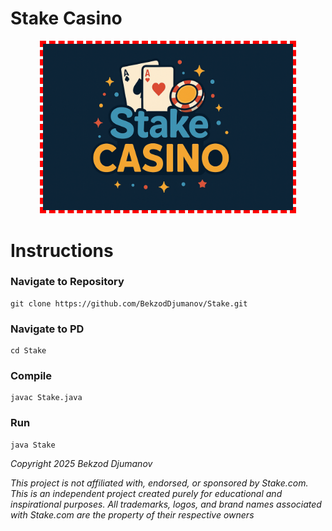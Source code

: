 # Stake Casino
<p align="center">
  <img src="Stake.png" alt="Stake Logo" style="border: 5px dashed red; width: 400px;" />
</p>

# Instructions

### Navigate to Repository
```
git clone https://github.com/BekzodDjumanov/Stake.git
```

### Navigate to PD
```
cd Stake
```

### Compile
```
javac Stake.java
```

### Run
```
java Stake
```

_Copyright 2025 Bekzod Djumanov_

_This project is not affiliated with, endorsed, or sponsored by Stake.com._
_This is an independent project created purely for educational and inspirational purposes._
_All trademarks, logos, and brand names associated with Stake.com are the property of their respective owners_


